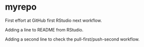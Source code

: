 # myrepo
First effort at GitHub first RStudio next workflow.

Adding a line to README from RStudio.

Adding a second line to check the pull-first/push-second workflow.
